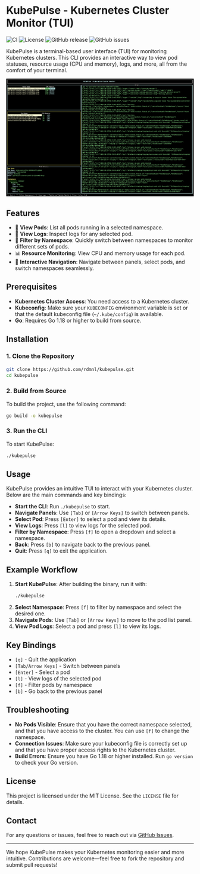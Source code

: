 # KubePulse - Kubernetes Cluster Monitor (TUI)

![CI](https://github.com/rdmnl/kubepulse/workflows/CI/badge.svg)
![License](https://img.shields.io/github/license/rdmnl/kubepulse)
![GitHub release](https://img.shields.io/github/v/release/rdmnl/kubepulse?include_prereleases)
![GitHub issues](https://img.shields.io/github/issues/rdmnl/kubepulse)

KubePulse is a terminal-based user interface (TUI) for monitoring Kubernetes clusters. This CLI provides an interactive way to view pod statuses, resource usage (CPU and memory), logs, and more, all from the comfort of your terminal.

![alt text](kubepulse.png)

## Features

- 🌟 **View Pods**: List all pods running in a selected namespace.
- 📜 **View Logs**: Inspect logs for any selected pod.
- 🔄 **Filter by Namespace**: Quickly switch between namespaces to monitor different sets of pods.
- 📊 **Resource Monitoring**: View CPU and memory usage for each pod.
- 🧭 **Interactive Navigation**: Navigate between panels, select pods, and switch namespaces seamlessly.

## Prerequisites

- **Kubernetes Cluster Access**: You need access to a Kubernetes cluster.
- **Kubeconfig**: Make sure your `KUBECONFIG` environment variable is set or that the default kubeconfig file (`~/.kube/config`) is available.
- **Go**: Requires Go 1.18 or higher to build from source.

## Installation

### 1. Clone the Repository

```sh
git clone https://github.com/rdmnl/kubepulse.git
cd kubepulse
```

### 2. Build from Source

To build the project, use the following command:

```sh
go build -o kubepulse
```

### 3. Run the CLI

To start KubePulse:

```sh
./kubepulse
```

## Usage

KubePulse provides an intuitive TUI to interact with your Kubernetes cluster. Below are the main commands and key bindings:

- **Start the CLI**: Run `./kubepulse` to start.
- **Navigate Panels**: Use `[Tab]` or `[Arrow Keys]` to switch between panels.
- **Select Pod**: Press `[Enter]` to select a pod and view its details.
- **View Logs**: Press `[l]` to view logs for the selected pod.
- **Filter by Namespace**: Press `[f]` to open a dropdown and select a namespace.
- **Back**: Press `[b]` to navigate back to the previous panel.
- **Quit**: Press `[q]` to exit the application.

## Example Workflow

1. **Start KubePulse**: After building the binary, run it with:
   ```sh
   ./kubepulse
   ```
2. **Select Namespace**: Press `[f]` to filter by namespace and select the desired one.
3. **Navigate Pods**: Use `[Tab]` or `[Arrow Keys]` to move to the pod list panel.
4. **View Pod Logs**: Select a pod and press `[l]` to view its logs.

## Key Bindings

- `[q]` - Quit the application
- `[Tab/Arrow Keys]` - Switch between panels
- `[Enter]` - Select a pod
- `[l]` - View logs of the selected pod
- `[f]` - Filter pods by namespace
- `[b]` - Go back to the previous panel

## Troubleshooting

- **No Pods Visible**: Ensure that you have the correct namespace selected, and that you have access to the cluster. You can use `[f]` to change the namespace.
- **Connection Issues**: Make sure your kubeconfig file is correctly set up and that you have proper access rights to the Kubernetes cluster.
- **Build Errors**: Ensure you have Go 1.18 or higher installed. Run `go version` to check your Go version.

## License

This project is licensed under the MIT License. See the `LICENSE` file for details.

## Contact

For any questions or issues, feel free to reach out via [GitHub Issues](https://github.com/rdmnl/kubepulse/issues).

---

We hope KubePulse makes your Kubernetes monitoring easier and more intuitive. Contributions are welcome—feel free to fork the repository and submit pull requests!
